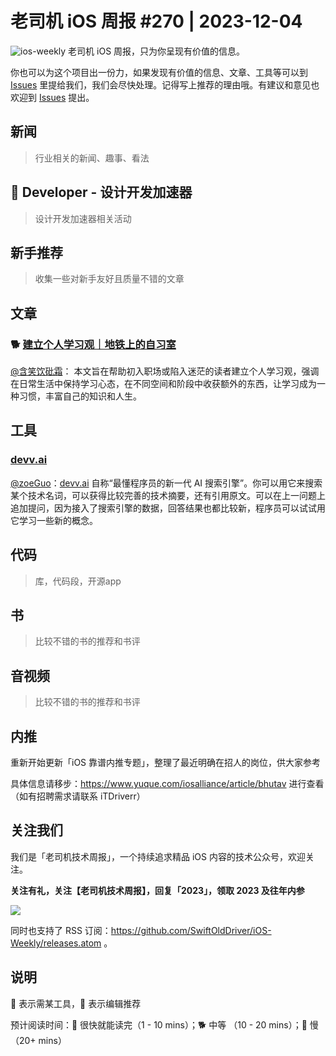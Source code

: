 # 老司机 iOS 周报 #270 | 2023-12-04

![ios-weekly](https://github.com/SwiftOldDriver/iOS-Weekly/blob/master/assets/ios-weekly.png?raw=true)
老司机 iOS 周报，只为你呈现有价值的信息。

你也可以为这个项目出一份力，如果发现有价值的信息、文章、工具等可以到 [Issues](https://github.com/SwiftOldDriver/iOS-Weekly/issues) 里提给我们，我们会尽快处理。记得写上推荐的理由哦。有建议和意见也欢迎到 [Issues](https://github.com/SwiftOldDriver/iOS-Weekly/issues) 提出。

## 新闻

> 行业相关的新闻、趣事、看法

##  Developer - 设计开发加速器

> 设计开发加速器相关活动

## 新手推荐

> 收集一些对新手友好且质量不错的文章

## 文章

### 🐕 [建立个人学习观｜地铁上的自习室](https://mp.weixin.qq.com/s/azyF-y5jPIy5trOpZFf0pA)

[@含笑饮砒霜](https://weibo.com/chinafishnews/)： 本文旨在帮助初入职场或陷入迷茫的读者建立个人学习观，强调在日常生活中保持学习心态，在不同空间和阶段中收获额外的东西，让学习成为一种习惯，丰富自己的知识和人生。

## 工具

### [devv.ai](https://devv.ai/)

[@zoeGuo](https://github.com/zoeGuo)：[devv.ai](https://devv.ai/) 自称“最懂程序员的新一代 AI 搜索引擎”。你可以用它来搜索某个技术名词，可以获得比较完善的技术摘要，还有引用原文。可以在上一问题上追加提问，因为接入了搜索引擎的数据，回答结果也都比较新，程序员可以试试用它学习一些新的概念。

## 代码

> 库，代码段，开源app

## 书

> 比较不错的书的推荐和书评

## 音视频

> 比较不错的书的推荐和书评

## 内推

重新开始更新「iOS 靠谱内推专题」，整理了最近明确在招人的岗位，供大家参考

具体信息请移步：https://www.yuque.com/iosalliance/article/bhutav 进行查看（如有招聘需求请联系 iTDriverr）

## 关注我们

我们是「老司机技术周报」，一个持续追求精品 iOS 内容的技术公众号，欢迎关注。

**关注有礼，关注【老司机技术周报】，回复「2023」，领取 2023 及往年内参**

![](https://github.com/SwiftOldDriver/iOS-Weekly/blob/master/assets/qrcode_for_wechat.jpg?raw=true)

同时也支持了 RSS 订阅：https://github.com/SwiftOldDriver/iOS-Weekly/releases.atom 。

## 说明

🚧 表示需某工具，🌟 表示编辑推荐

预计阅读时间：🐎 很快就能读完（1 - 10 mins）；🐕 中等 （10 - 20 mins）；🐢 慢（20+ mins）
